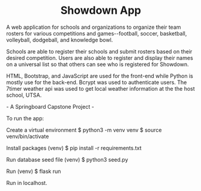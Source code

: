<h1 align="center">Showdown App</h1>

A web application for schools and organizations to organize their team rosters for various competitions and games--football, soccer, basketball, volleyball, dodgeball, and knowledge bowl.

Schools are able to register their schools and submit rosters based on their desired competition. Users are also able to register and display their names on a universal list so that others can see who is registered for Showdown. 

HTML, Bootstrap, and JavaScript are used for the front-end while Python is mostly use for the back-end. Bcrypt was used to authenticate users. The 7timer weather api was used to get local weather information at the the host school, UTSA. 

\- A Springboard Capstone Project -

To run the app:

Create a virtual environment 
$ python3 -m venv venv
$ source venv/bin/activate

Install packages
(venv) $ pip install -r requirements.txt

Run database seed file
(venv) $ python3 seed.py

Run
(venv) $ flask run

Run in localhost. 